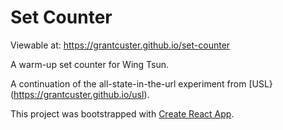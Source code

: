 # Set Counter

Viewable at: https://grantcuster.github.io/set-counter

A warm-up set counter for Wing Tsun.

A continuation of the all-state-in-the-url experiment from
[USL}(https://grantcuster.github.io/usl).

This project was bootstrapped with [Create React App](https://github.com/facebookincubator/create-react-app).
